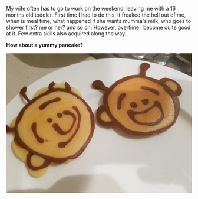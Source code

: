 My wife often has to go to work on the weekend, leaving me with a 16 months old toddler. First time I had to do this, it freaked the hell out of me, when is meal time, what happened if she wants mumma's milk, who goes to shower first? me or her? and so on. However, overtime I become quite good at it. Few extra skills also acquired along the way.

**How about a yummy pancake?**

![Pancake Art](/assets/images/pootle_pancake.jpg)
